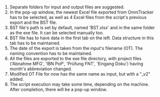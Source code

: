 1. Separate folders for input and output files are suggested.
2. In the pop-up window, the newest Excel file exported from OmniTracker has to be selected, as well as 4 Excel files from the script's previous export and the BST file.
3. BST file's path is set by default, named 'BST.xlsx' and in the same folder as the exe file. It can be selected manually too.
4. BST file has to have data in the first tab on the left. Data structure in this tab has to be maintained.
5. The date of the export is taken from the input's filename (OT). The naming convention has to be maintained.
6. All the files are exported to the exe file directory, with project files ('Abnahme MFG', 'IBN PoP', 'Prüfung FNT', 'Eingang Doku') having month's abbreviation changed.
7. Modified OT File for now has the same name as input, but with a "_v2" added.
8. The script execution may take some time, depending on the machine. After completion, there will be a pop-up window.
